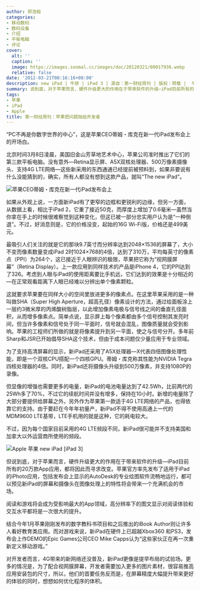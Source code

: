 ```yaml
---
author: 郑浩榕
categories:
- 移动数码
- 数码设备
- 介绍
- 平板电脑
- 评论
cover:
  alt: ''
  caption: ''
  image: https://images.soomal.cc/images/doc/20120321/00017936.webp
  relative: false
date: '2012-03-21T08:16:16+08:00'
description: new iPad | 牛排 | iPad 3 | 源自：第一财经周刊 | 版权：转载 |  平均/总评分：10.00/30
summary: 说到底，对于苹果而言，硬件升级更大的作用在于带来软件的升级―iPad目前所有的20万款App应用，都将因此而寻求改变。苹果官方率先发布了适用于iPad的iPhoto应用，包括发布会上显示的AutoDesk的专业绘图软件流畅地运行，都可以预见新iPad的屏幕和摄像头在图像处理上的特性将会带来一个充满机会的市场……
tags:
- 苹果
- iPad
- Apple
title: 第一财经周刊：苹果把问题抛给开发者
---
```


“PC不再是你数字世界的中心”，这是苹果CEO蒂姆・库克在新一代iPad发布会上的开场白。

北京时间3月8日凌晨，美国旧金山芳草地艺术中心，苹果公司准时推出了它们的第三款平板电脑。没有意外―Retina显示屏、A5X双核处理器、500万像素摄像头、支持4G LTE网络―这些新采用的东西通通已经提前被预料到，如果非要说有什么没能猜到的，确实，所有人都没有想到这款产品，就叫“The new iPad”。 

![苹果CEO蒂姆・库克在新一代iPad发布会上](https://images.soomal.cc/images/doc/20120321/00017936.webp)





如果从外观上说，一方面新iPad有了更窄的边框和更锐利的边缘，但另一方面，从数据上看，相比于iPad 2，它重了接近50克，而厚度上增加了0.6毫米―虽然当你拿在手上的时候很难察觉到这种变化，但这已被一部分忠实用户认为是“一种倒退”。不过，好消息则是，它的价格没变，起始的16G Wi-Fi版，价格还是499美元。 

最吸引人们关注的就是它的那块9.7英寸而分辨率达到2048×1536的屏幕了，大小不变而像素数量变成iPad 2时1024×768的4倍，达到了310万，平均每英寸的像素点（PPI）为264个，这已接近于人眼辨识的极限，苹果把它称为“视网膜屏幕”（Retina Display）。上一款应用到同样技术的产品是iPhone 4，它的PPI达到了326。考虑到人眼与iPad的使用距离要比手机远，它们达到的效果是十分相近的―在正常观看距离下人眼已经难以分辨出单个像素颗粒。 

这就要求苹果要在同样大小的空间里放进更多的像素点。在这里苹果采用的是一种叫做SHA（Super High Aperture，超高孔径）像素设计的方法，通过给面板涂上一层约3微米厚的丙烯酸树脂层，以此增加像素电极与信号线之间的垂直孔径面积，从而增多像素点。简单点说，显示屏上每个像素都由多个信号控制其发亮时间，但当许多像素和信号处于同一平面时，信号就会混乱，图像质量就会受到影响。苹果的工程师们所做的就是将像素提升到另一平面，使之与信号分开。多年前Sharp和JSR已开始倡导SHA这个技术，但由于成本问题仅少量应用于专业领域。 

为了支持高清屏幕的显示，新iPad还采用了A5X处理器―X代表四倍图像处理性能，即是一个双核CPU搭配一个四核GPU。蒂姆・库克称其性能为NVIDIA Tegra四核处理器的4倍。同时，新iPad还将摄像头升级到500万像素，并支持1080P的录像。 

但显像的增强也需要更多的电量，新iPad的电池电量达到了42.5Wh，比前两代的25Wh多了70%，不过它的续航时间并没有增多，保持在10小时。新增的电量除了大部分要提供给屏幕之外，另外作为苹果第一款适于4G LTE网络的产品，也得依靠它的支持。由于要赶在今年年初量产，新iPad不得不使用高通上一代的MDM9600 LTE基带，LTE手机用的就是这种，它的耗电较大。 

不过，因为每个国家目前采用的4G LTE频段不同，新iPad很可能并不支持美国和加拿大以外运营商所使用的频段。 

![Apple 苹果 new iPad [iPad 3]](https://images.soomal.cc/images/doc/20120320/00017897.webp)





但说到底，对于苹果而言，硬件升级更大的作用在于带来软件的升级―iPad目前所有的20万款App应用，都将因此而寻求改变。苹果官方率先发布了适用于iPad的iPhoto应用，包括发布会上显示的AutoDesk的专业绘图软件流畅地运行，都可以预见新iPad的屏幕和摄像头在图像处理上的特性将会带来一个充满机会的市场。 

阅读和游戏将会成为受影响最大的App领域，高分辨率下的图文显示对阅读体验和交互水平都将是一次很大的提升。 

结合今年1月苹果刚刚发布的数字教科书项目和之后推出的iBook Author则让许多人看好教育类应用。而对游戏来说，新iPad在硬件上已超越Xbox360 和PS3，发布会上作DEMO的Epic Games公司CEO Mike Capps认为“这些家伙正在再一次重新定义移动游戏。” 

对开发者而言，4G带来的新网络还没普及，新iPad更像是提早布局的试验场。更多的情况是，为了配合视网膜屏幕，开发者需要加入更多的图片素材，很容易推高应用安装包的尺寸，所以，他们的首要任务反而是，在屏幕精度大幅提升带来更好的体验的同时，想想如何优化程序的体积。